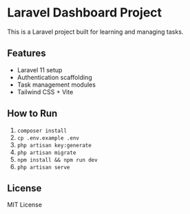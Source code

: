 # Laravel Dashboard Project

This is a Laravel project built for learning and managing tasks.

## Features
- Laravel 11 setup
- Authentication scaffolding
- Task management modules
- Tailwind CSS + Vite

## How to Run
1. `composer install`
2. `cp .env.example .env`
3. `php artisan key:generate`
4. `php artisan migrate`
5. `npm install && npm run dev`
6. `php artisan serve`

## License
MIT License

